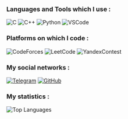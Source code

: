 <!--![Header](https://github.com/KristianNikulin/kristiannikulin/blob/main/assets/header.png)-->

<!-- ## Hello! I'm a student and beginner programmer -->

### Languages and Tools which I use :
![C](https://img.shields.io/badge/-C-000000?style=for-the-badge&logo=C&logoColor=6296CC)
![C++](https://img.shields.io/badge/-C++-000000?style=for-the-badge&logo=C%2b%2b&logoColor=6296CC)
![Python](https://img.shields.io/badge/-Python-000000?style=for-the-badge&logo=Python&logoColor=yellow)
![VSCode](https://img.shields.io/badge/-vscode-000000?style=for-the-badge&logo=visual-studio-code&logoColor=blue)

### Platforms on which I code :
![CodeForces](https://img.shields.io/badge/-CodeForces-000000?style=for-the-badge&logo=CodeForces&logoColor=dd1200)
![LeetCode](https://img.shields.io/badge/-LeetCode-000000?style=for-the-badge&logo=LeetCode)
![YandexContest](https://img.shields.io/badge/-Контест-000000?style=for-the-badge&logo=data%3Aimage%2Fpng%3Bbase64%2CiVBORw0KGgoAAAANSUhEUgAAACAAAAAgCAMAAABEpIrGAAAA2FBMVEUAAAAAAAAAAAAAAAAAAAAAAAAAAAAAAAAAAAAAAAAAAAAAAAAAAAAAAAAAAAAAAAAAAAAAAAACAgIDAwMEBAQICAgODg4UFBQWFhYfHx8gICAjIyMlJSUoKCgwMDA2NjY3Nzc6Ojo8PDxAQEBKSkpNTU1WVlZYWFhZWVllZWVnZ2dpaWlsbGx3d3d5eXl9fX2Dg4ORkZGWlpacnJyhoaGkpKSsrKyxsbG2tra9vb3BwcHGxsbd3d3f39%2Fm5ubq6urv7%2B%2F19fX5%2Bfn6%2Bvr7%2B%2Fv8%2FPz%2B%2Fv7%2F%2F%2F8w9YxfAAAAEXRSTlMAAQIGEThNUIGiqquytsv6%2FH63Vj4AAAEbSURBVHjabJIDtkQxDIavrf%2FZtq0xs%2F8VPU%2Bb5Mx31MZyGEGcpEWRJnHgzMGNyhr%2F1GXkan1YQVCFQu0lDRRN4lm9n2EOmW%2F8rV6Qz2IkMCwdnl9ens5%2ByX99Nv9Bm75pmzp%2BK3Vt%2FTuD4e3ugTVA9dNtBMMHXQArzADRt0FpfhvT3pIyKL%2FnW5vfCb1BGdSBE9vfFT1rA8S8x3N61QZInNR%2BDqi7oA1Sp7CfxQ6da4OCG%2BBoPLrb3VMGKRjHXSJSKRJwbuj9WhUZg7Han2zrNoMalnt60oPio8bWcLSpRy2W9UKPelli3fvT4bo0qFxxMC16gDBoQnFyXxPV1pYApTptDbgfiU20DMzcWOWZCWUcAlmP2MxLMPsDAKTMRXbZsH%2BmAAAAAElFTkSuQmCC)

### My social networks :
<!-- [![Vk](https://img.shields.io/badge/-VK-000000?style=for-the-badge&logo=vk&logoColor=0077ff)](https://vk.com/kristiannikulin) -->

[![Telegram](https://img.shields.io/badge/-Telegram-000000?style=for-the-badge&logo=Telegram)](https://t.me/kristiannikulin)
[![GitHub](https://img.shields.io/badge/-GitHub-000000?style=for-the-badge&logo=GitHub)](https://github.com/KristianNikulin)
<!-- ... -->

### My statistics :
![Top Languages](https://github-readme-stats.vercel.app/api/top-langs/?username=kristiannikulin&layout=compact&theme=tokyonight)
<!-- ![Kristian Nikulin's GitHub stats](https://github-readme-stats.vercel.app/api?username=kristiannikulin&include_all_commits=true&hide=prs,contribs&theme=tokyonight&show_icons=true) -->
